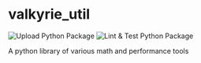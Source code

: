 # valkyrie_util

![Upload Python Package](https://github.com/davidjcastner/valkyrie_util/workflows/Upload%20Python%20Package/badge.svg?event=release)
![Lint & Test Python Package](https://github.com/davidjcastner/valkyrie_util/workflows/Lint%20&%20Test%20Python%20Package/badge.svg)

A python library of various math and performance tools
